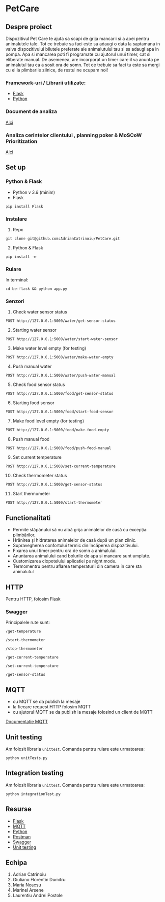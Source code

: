 # PetCare

## Despre proiect

Dispozitivul Pet Care te ajuta sa scapi de grija mancarii si a apei pentru animalutele tale. Tot ce trebuie sa faci este sa adaugi o data la saptamana in valva dispozitivului bilutele preferate ale animalutului tau si sa adaugi apa in pompa. Apa si mancarea poti fi programate cu ajutorul unui timer, cat si eliberate manual. De asemenea, are incorporat un timer care il va anunta pe animalutul tau ca a sosit ora de somn. Tot ce trebuie sa faci tu este sa mergi cu el la plimbarile zilnice, de restul ne ocupam noi! 

### Framework-uri / Librarii utilizate:
- [Flask](https://flask.palletsprojects.com/en/2.0.x/)
- [Python](https://www.python.org/)

### Document de analiza

[Aici](https://github.com/AdrianCatrinoiu/PetCare/blob/main/Document%20de%20analiza%20I.docx)

### Analiza cerintelor clientului , planning poker & MoSCoW Prioritization

[Aici](https://github.com/AdrianCatrinoiu/PetCare/blob/main/Analiza%20cerintelor%20clientului.docx)


## Set up

### Python & Flask

- Python v 3.6 (minim)
- Flask
 ```
 pip install Flask
 ```
 
 ### Instalare
 1. Repo
 ```
 git clone git@github.com:AdrianCatrinoiu/PetCare.git
 ```
 
 2. Python & Flask
 ```
 pip install -e
 ```
 
 ### Rulare
 
 In terminal:
 ```
 cd be-flask && python app.py
 ```
 
 ### Senzori
 
 1. Check water sensor status
 ```
 POST http://127.0.0.1:5000/water/get-sensor-status
 ```
 2. Starting water sensor
 ```
 POST http://127.0.0.1:5000/water/start-water-sensor
 ```
 3. Make water level empty (for testing)
 ```
 POST http://127.0.0.1:5000/water/make-water-empty
 ```
 4. Push manual water
 ```
 POST http://127.0.0.1:5000/water/push-water-manual
 ```
 5. Check food sensor status
 ```
 POST http://127.0.0.1:5000/food/get-sensor-status
 ```
 6. Starting food sensor
 ```
 POST http://127.0.0.1:5000/food/start-food-sensor
 ```
 7. Make food level empty (for testing)
 ```
 POST http://127.0.0.1:5000/food/make-food-empty
 ```
 8. Push manual food
 ```
 POST http://127.0.0.1:5000/food/push-food-manual
 ```
 9. Set current temperature
 ```
 POST http://127.0.0.1:5000/set-current-temperature
 ```
 10. Check thermometer status
 ```
 POST http://127.0.0.1:5000/get-sensor-status
 ```
 11. Start thermometer
 ```
 POST http://127.0.0.1:5000/start-thermometer
 ```
 
 ## Functionalitati
 
-	Permite stăpânului să nu aibă grija animalelor de casă cu excepția plimbărilor.
-	Hrănirea și hidratarea animalelor de casă după un plan zilnic.
-	Supravegherea confortului termic din încăperea dispozitivului.
-	Fixarea unui timer pentru ora de somn a animalului.
-	Anuntarea animalului cand bolurile de apa si mancare sunt umplute.
-	Customizarea clopotelului aplicatiei pe night mode.
- Termomentru pentru aflarea temperaturii din camera in care sta animalutul

## HTTP
Pentru HTTP, folosim Flask

### Swagger
Principalele rute sunt:
```
/get-temperature
```
```
/start-thermometer
```
```
/stop-thermometer
```
```
/get-current-temperature
```
```
/set-current-temperature
```
```
/get-sensor-status
```

## MQTT

- cu MQTT se da publish la mesaje
- la fiecare request HTTP folosim MQTT
- cu ajutorul MQTT se da publish la mesaje folosind un client de MQTT

[Documentatie MQTT](https://www.emqx.com/en/blog/how-to-use-mqtt-in-python)

## Unit testing

Am folosit libraria ```unittest```. Comanda pentru rulare este urmatoarea:
```
python unitTests.py
```


## Integration testing

Am folosit libraria ```unittest```. Comanda pentru rulare este urmatoarea:
```
python integrationTest.py
```

## Resurse

- [Flask](https://flask.palletsprojects.com/en/2.0.x/)
- [MQTT](https://www.emqx.com/en/blog/how-to-use-mqtt-in-python)
- [Python](https://www.python.org/)
- [Postman](https://www.postman.com/)
- [Swagger](https://swagger.io/)
- [Unit testing](https://docs.python.org/3/library/unittest.html)

## Echipa

1. Adrian Catrinoiu
2. Giuliano Florentin Dumitru
3. Maria Neacsu
4. Marinel Arsene
5. Laurentiu Andrei Postole


 
 



